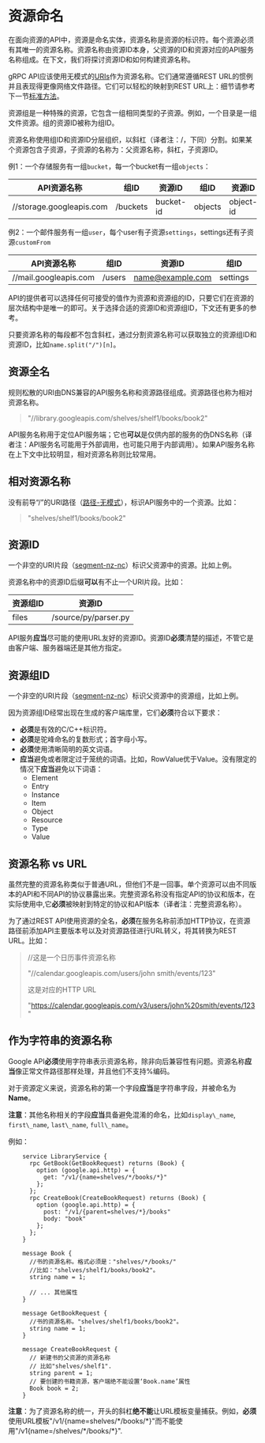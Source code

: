 # 资源命名

在面向资源的API中，资源是命名实体，资源名称是资源的标识符。每个资源必须有其唯一的资源名称。资源名称由资源ID本身，父资源的ID和资源对应的API服务名称组成。在下文，我们将探讨资源ID和如何构建资源名称。

gRPC API应该使用无模式的[URIs](http://tools.ietf.org/html/rfc3986)作为资源名称。它们通常遵循REST URL的惯例并且表现得更像网络文件路径。它们可以轻松的映射到REST URL上：细节请参考下一节[标准方法](04-标准方法.md)。

资源组是一种特殊的资源，它包含一组相同类型的子资源。例如，一个目录是一组文件资源。组的资源ID被称为组ID。

资源名称使用组ID和资源ID分层组织，以斜杠（译者注：/，下同）分割。如果某个资源包含子资源，子资源的名称为：父资源名称，斜杠，子资源ID。

例1：一个存储服务有一组`bucket`，每一个bucket有一组`objects`：


| API资源名称              | 组ID     | 资源ID    | 组ID    | 资源ID    |
| ------------------------ | -------- | --------- | ------- | --------- |
| //storage.googleapis.com | /buckets | bucket-id | objects | object-id |

例2：一个邮件服务有一组`user`，每个user有子资源`settings`，settings还有子资源`customFrom`

| API资源名称           | 组ID   | 资源ID           | 组ID     | 资源ID     |
| --------------------- | ------ | ---------------- | -------- | ---------- |
| //mail.googleapis.com | /users | name@example.com | settings | customFrom |

API的提供者可以选择任何可接受的值作为资源和资源组的ID，只要它们在资源的层次结构中是唯一的即可。关于选择合适的资源ID和资源组ID，下文还有更多的参考。

只要资源名称的每段都不包含斜杠，通过分割资源名称可以获取独立的资源组ID和资源ID，比如`name.split("/")[n]`。

## 资源全名
规则松散的URI由DNS兼容的API服务名称和资源路径组成。资源路径也称为相对资源名称。

> "//library.googleapis.com/shelves/shelf1/books/book2"

API服务名称用于定位API服务端；它也**可以**是仅供内部的服务的伪DNS名称（译者注：API服务名可能用于外部调用，也可能只用于内部调用）。如果API服务名称在上下文中比较明显，相对资源名称则比较常用。

## 相对资源名称
没有前导“/”的URI路径（[路径-无模式](http://tools.ietf.org/html/rfc3986#appendix-A)），标识API服务中的一个资源。比如：
> "shelves/shelf1/books/book2"

## 资源ID
一个非空的URI片段（[segment-nz-nc](http://tools.ietf.org/html/rfc3986#appendix-A)）标识父资源中的资源。比如上例。

资源名称中的资源ID后缀**可以**有不止一个URI片段。比如：


| 资源组ID | 资源ID               |
| -------- | -------------------- |
| files    | /source/py/parser.py |

API服务**应当**尽可能的使用URL友好的资源ID。资源ID**必须**清楚的描述，不管它是由客户端、服务器端还是其他方指定。

## 资源组ID
一个非空的URI片段（[segment-nz-nc](http://tools.ietf.org/html/rfc3986#appendix-A)）标识父资源中的资源组，比如上例。

因为资源组ID经常出现在生成的客户端库里，它们**必须**符合以下要求：
- **必须**是有效的C/C++标识符。
- **必须**是驼峰命名的复数形式；首字母小写。
- **必须**使用清晰简明的英文词语。
- **应当**避免或者限定过于笼统的词语。比如，RowValue优于Value。没有限定的情况下**应当**避免以下词语：
   - Element
   - Entry
   - Instance
   - Item
   - Object
   - Resource
   - Type
   - Value

## 资源名称 vs URL
虽然完整的资源名称类似于普通URL，但他们不是一回事。单个资源可以由不同版本的API和不同API的协议暴露出来。完整资源名称没有指定API的协议和版本，在实际使用中,它**必须**被映射到特定的协议和API版本（译者注：完整资源名称）。

为了通过REST API使用资源的全名，**必须**在服务名称前添加HTTP协议，在资源路径前添加API主要版本号以及对资源路径进行URL转义，将其转换为REST URL。比如：

> //这是一个日历事件资源名称
>
>"//calendar.googleapis.com/users/john smith/events/123"
>
> 这是对应的HTTP URL
>
> "https://calendar.googleapis.com/v3/users/john%20smith/events/123"

## 作为字符串的资源名称
Google API**必须**使用字符串表示资源名称，除非向后兼容性有问题。资源名称**应当**像正常文件路径那样处理，并且他们不支持%编码。

对于资源定义来说，资源名称的第一个字段**应当**是字符串字段，并被命名为**Name**。

**注意**：其他名称相关的字段**应当**具备避免混淆的命名，比如`display\_name`, `first\_name`, `last\_name`, `full\_name`。

例如：
```
    service LibraryService {
      rpc GetBook(GetBookRequest) returns (Book) {
        option (google.api.http) = {
          get: "/v1/{name=shelves/*/books/*}"
        };
      };
      rpc CreateBook(CreateBookRequest) returns (Book) {
        option (google.api.http) = {
          post: "/v1/{parent=shelves/*}/books"
          body: "book"
        };
      };
    }

    message Book {
      //书的资源名称。格式必须是："shelves/*/books/"
      //比如："shelves/shelf1/books/book2"。
      string name = 1;

      // ... 其他属性
    }

    message GetBookRequest {
      //书的资源名称。"shelves/shelf1/books/book2"。
      string name = 1;
    }

    message CreateBookRequest {
      // 新建书的父资源的资源名称
      // 比如"shelves/shelf1".
      string parent = 1;
      // 要创建的书籍资源，客户端绝不能设置‘Book.name’属性
      Book book = 2;
    }
 ```
**注意**：为了资源名称的统一，开头的斜杠**绝不能**让URL模板变量捕获。例如，**必须**使用URL模板"/v1/{name=shelves/\*/books/\*}"而不能使用"/v1{name=/shelves/\*/books/\*}".
